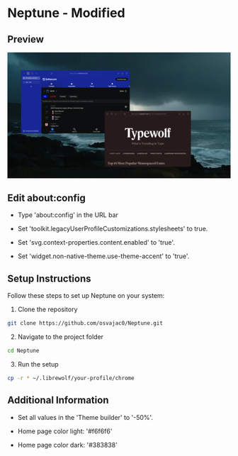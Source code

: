 # Neptune - Modified 


## Preview


![Outcome](https://raw.githubusercontent.com/messi0887/Neptune/refs/heads/main/Preview.png)


## Edit about:config

- Type 'about:config' in the URL bar

- Set 'toolkit.legacyUserProfileCustomizations.stylesheets' to true.

- Set 'svg.context-properties.content.enabled' to 'true'.

- Set 'widget.non-native-theme.use-theme-accent' to 'true'.


## Setup Instructions


Follow these steps to set up Neptune on your system:


 1. Clone the repository


```bash
git clone https://github.com/osvajac0/Neptune.git
```


 2. Navigate to the project folder


```bash
cd Neptune
```


 3. Run the setup


```bash
cp -r * ~/.librewolf/your-profile/chrome
```


## Additional Information

- Set all values in the 'Theme builder' to '-50%'.

- Home page color light: '#f6f6f6'

- Home page color dark: '#383838'
